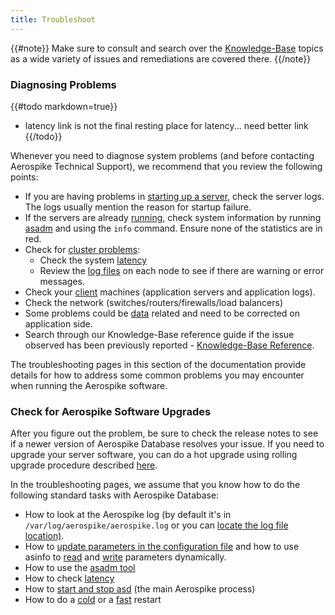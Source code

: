 ```yaml
---
title: Troubleshoot
---
```


{{#note}}
Make sure to consult and search over the [Knowledge-Base](https://discuss.aerospike.com/c/knowledge-base) topics as a wide variety of issues and remediations 
are covered there.
{{/note}}

 
### Diagnosing Problems

{{#todo markdown=true}}
- latency link is not the final resting place for latency... need better link
{{/todo}}

Whenever you need to diagnose system problems (and before contacting Aerospike Technical Support), we recommend that you review the following points:

- If you are having problems in [starting up a server](/docs/operations/troubleshoot/startup), check the server logs. The logs usually mention the reason for startup failure.
- If the servers are already [running](/docs/operations/troubleshoot/node), check system information by running [asadm](/docs/tools/asadm) and using the `info` command. Ensure none of the statistics are in red.
-  Check for [cluster problems](/docs/operations/troubleshoot/cluster):
	- Check the system [latency](/docs/operations/monitor/latency)
	- Review the [log files](/docs/operations/manage/log) on each node to see if there are warning or error messages.
- Check your [client](/docs/operations/troubleshoot/client) machines (application servers and application logs).
- Check the network (switches/routers/firewalls/load balancers) 
- Some problems could be [data](/docs/operations/troubleshoot/misc) related and need to be corrected on application side.
- Search through our Knowledge-Base reference guide if the issue observed has been previously reported - [Knowledge-Base Reference](https://discuss.aerospike.com/c/knowledge-base).

The troubleshooting pages in this section of the documentation provide details for how to address some common problems you may encounter when running the Aerospike software.

### Check for Aerospike Software Upgrades
After you figure out the problem, be sure to check the release notes to see if a newer version of Aerospike Database resolves your issue.  If you need to upgrade your server software, you can do a hot upgrade using rolling upgrade procedure described [here](/docs/operations/upgrade/aerospike).

In the troubleshooting pages, we assume that you know how to do the following standard tasks with Aerospike Database:

- How to look at the Aerospike log (by default it's in `/var/log/aerospike/aerospike.log` or you can [locate the log file location)]({{book.baseurl}}/operations/configure/log/#find-existing-log-location).
- How to [update parameters in the configuration file](/docs/operations/configure) and how to use asinfo to [read](/docs/tools/asinfo/index.html#get-config) and [write](/docs/tools/asinfo/index.html#set-config) parameters dynamically.
- How to use the [asadm tool](/docs/tools/asadm/)
- How to check [latency](/docs/tools/asloglatency)
- How to [start and stop asd](/docs/operations/manage/aerospike) (the main Aerospike process) 
- How to do a [cold](/docs/operations/manage/operations/cold_start) or a [fast](/docs/operations/manage/aerospike/fast_start) restart

